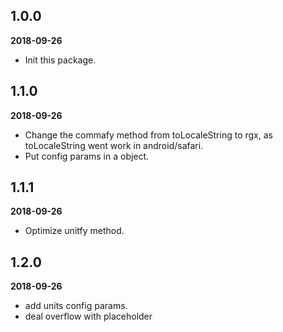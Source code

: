 ## 1.0.0

**2018-09-26**

* Init this package.

## 1.1.0

**2018-09-26**

- Change the commafy method from toLocaleString to rgx, as toLocaleString went work in android/safari.
- Put config params in a object.

## 1.1.1

**2018-09-26**

- Optimize unitfy method.

## 1.2.0

**2018-09-26**

- add units config params.
- deal overflow with placeholder